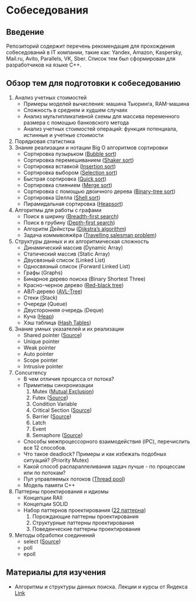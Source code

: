 # Собеседования

## Введение

Репозиторий содержит перечень рекомендация для прохождения собеседований в IT компании, такие как: Yandex, Amazon, Kaspersky, Mail.ru,
Avito, Parallels, VK, Sber. Список тем был сформирован для разработчиков на языке С++.

## Обзор тем для подготовки к собеседованию

1. Анализ учетных стоимостей
    - Примеры моделей вычисления: машина Тьюринга, RAM-машина
    - Сложность в среднем и худшем случаях
    - Анализ мультипликативной схемы для массива переменного размера с помощью банковского метода
    - Анализ учетных стоимостей операций: функция потенциала, истинные и учетные стоимости
2. Порядковая статистика
3. Знание реализации и нотации Big O алгоритмов сортировки
    - Сортировка пузырьком ([Bubble sort](https://github.com/dymons/interviews/blob/master/algorithms/sorts/bubble_sort.hpp))
    - Сортировка перемешиванием ([Shaker sort](https://github.com/dymons/interviews/blob/master/algorithms/sorts/shaker_sort.hpp))
    - Сортировка вставкой ([Insertion sort](https://github.com/dymons/interviews/blob/master/algorithms/sorts/insertion_sort.hpp))
    - Сортировка выбором ([Selection sort](https://github.com/dymons/interviews/blob/master/algorithms/sorts/selection_sort.hpp))
    - Быстрая сортировка ([Quick sort](https://github.com/dymons/interviews/blob/master/algorithms/sorts/quick_sort.hpp))
    - Сортировка слиянием ([Merge sort](https://github.com/dymons/interviews/blob/master/algorithms/sorts/merge_sort.hpp))
    - Сортировка с помощью двоичного
      дерева ([Binary-tree sort](https://github.com/dymons/interviews/blob/master/algorithms/sorts/binary_tree_sort.hpp))
    - Сортировка Шелла ([Shell sort](https://github.com/dymons/interviews/blob/master/algorithms/sorts/shell_sort.hpp))
    - Пирамидальная сортировка ([Heapsort](https://github.com/dymons/interviews/blob/master/algorithms/sorts/heap_sort.hpp))
4. Алгоритмы для работы с графами
    - Поиск в ширину ([Breadth-first search](https://github.com/dymons/interviews/blob/master/structures/graph/breadth_first_search.hpp))
    - Поиск в грубину ([Depth-first search](https://github.com/dymons/interviews/blob/master/structures/graph/depth_first_search.hpp))
    - Алгоритм Дейкстры ([Dijkstra’s algorithm](https://github.com/dymons/interviews/blob/master/structures/graph/dijkstra_search.hpp))
    - Задача
      коммивояжёра ([Travelling salesman problem](https://github.com/dymons/interviews/blob/master/structures/graph/travelling_salesman_problem.hpp))
5. Структуры данных и их алгоритмическая сложность
    - Динамический массив (Dynamic Array)
    - Статический массив (Static Array)
    - Двусвязный список (Linked List)
    - Односвязный список (Forward Linked List)
    - Графы (Graphs)
    - Бинарное дерево поиска (Binary Shortest Three)
    - Красно-черное дерево ([Red-black tree](https://github.com/dymons/interviews/blob/master/structures/tree/rb_tree.hpp))
    - АВЛ-дерево ([AVL-Tree](https://github.com/dymons/interviews/blob/master/structures/tree/avl_tree.hpp))
    - Стеки (Stack)
    - Очереди (Queue)
    - Двусторонняя очередь (Deque)
    - Куча ([Heap](https://github.com/dymons/interviews/blob/master/structures/heap/heap.hpp))
    - Хэш таблица ([Hash Tables](https://github.com/dymons/interviews/blob/master/structures/hashtable/hashtable.hpp))
6. Знание умных указателей и их реализации
    - Shared pointer ([Source](https://github.com/dymons/interviews/blob/master/cpp/pointers/shared_ptr.hpp))
    - Unique pointer
    - Weak pointer
    - Auto pointer
    - Scope pointer
    - Intrusive pointer
7. Concurrency
    - В чем отличия процесса от потока?
    - Примитивы синхронизации
        1. Mutex ([Mutual Exclusion](https://github.com/dymons/interviews/blob/master/concurrency/syncing/mutex.hpp))
        2. Futex ([Source](https://github.com/dymons/interviews/blob/master/concurrency/syncing/futex.hpp))
        3. Condition Variable
        4. Critical Section ([Source](https://github.com/dymons/interviews/blob/master/concurrency/syncing/critical_section.hpp))
        5. Barrier ([Source](https://github.com/dymons/interviews/blob/master/concurrency/syncing/barrier.hpp))
        6. Latch
        7. Event
        8. Semaphore ([Source](https://github.com/dymons/interviews/blob/master/concurrency/syncing/semaphore.hpp))
    - Способы межпроцессорного взаимодействия (IPC), перечислить все 12 способов.
    - Что такое deadlock? Примеры и как избежать подобных ситуаций? (Priority Mutex)
    - Какой способ распараллеливания задач лучше - по процессам или по потокам?
    - Пул управляемых
      потоков ([Thread pool](https://github.com/dymons/interviews/blob/master/concurrency/thread_pool/static_thread_pool.hpp))
    - Модель памяти С++
8. Паттерны проектирования и идиомы
    - Концепции RAII
    - Концепции SOLID
    - Набор паттернов проектирования ([22 паттерна](https://refactoring.guru/ru/design-patterns/catalog))
        1. Порождающие паттерны проектирования
        2. Структурные паттерны проектирования
        3. Поведенческие паттерны проектирования
9. Методы обработки соединений
    - select ([Source](https://github.com/dymons/interviews/blob/master/network/server_select.cpp))
    - poll
    - epoll

## Материалы для изучения
- Алгоритмы и структуры данных поиска. Лекции и курсы от Яндекса [Link](https://habr.com/ru/company/yandex/blog/208716/)